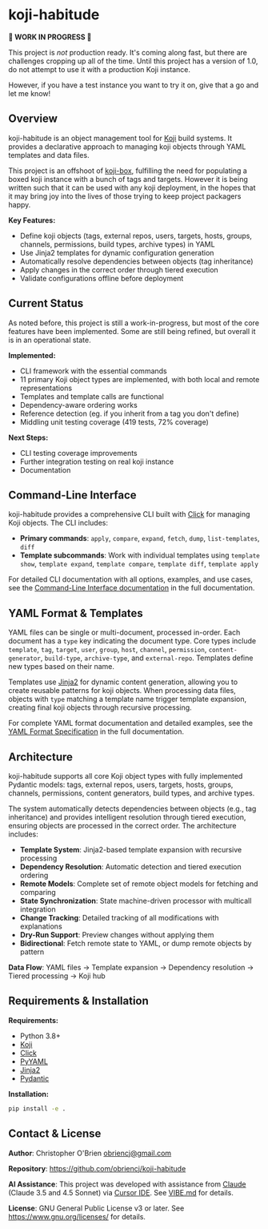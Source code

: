 # koji-habitude

**🚧 WORK IN PROGRESS 🚧**

This project is *not* production ready. It's coming along fast, but there are
challenges cropping up all of the time. Until this project has a version of 1.0,
do not attempt to use it with a production Koji instance.

However, if you have a test instance you want to try it on, give that a go and
let me know!


## Overview

koji-habitude is an object management tool for [Koji](https://pagure.io/koji)
build systems. It provides a declarative approach to managing koji objects
through YAML templates and data files.

This project is an offshoot of [koji-box](https://github.com/obriencj/koji-box),
fulfilling the need for populating a boxed koji instance with a bunch of tags
and targets. However it is being written such that it can be used with any koji
deployment, in the hopes that it may bring joy into the lives of those trying to
keep project packagers happy.

**Key Features:**

- Define koji objects (tags, external repos, users, targets, hosts, groups,
  channels, permissions, build types, archive types) in YAML
- Use Jinja2 templates for dynamic configuration generation
- Automatically resolve dependencies between objects (tag inheritance)
- Apply changes in the correct order through tiered execution
- Validate configurations offline before deployment

## Current Status

As noted before, this project is still a work-in-progress, but most of the core
features have been implemented. Some are still being refined, but overall it is
in an operational state.

**Implemented:**

- CLI framework with the essential commands
- 11 primary Koji object types are implemented, with both local and remote
  representations
- Templates and template calls are functional
- Dependency-aware ordering works
- Reference detection (eg. if you inherit from a tag you don't define)
- Middling unit testing coverage (419 tests, 72% coverage)

**Next Steps:**

- CLI testing coverage improvements
- Further integration testing on real koji instance
- Documentation


## Command-Line Interface

koji-habitude provides a comprehensive CLI built with
[Click](https://click.palletsprojects.com/) for managing Koji objects. The CLI
includes:

- **Primary commands**: `apply`, `compare`, `expand`, `fetch`, `dump`,
  `list-templates`, `diff`
- **Template subcommands**: Work with individual templates using `template
  show`, `template expand`, `template compare`, `template diff`, `template
  apply`

For detailed CLI documentation with all options, examples, and use cases, see
the [Command-Line Interface documentation](docs/cli/index.rst) in the full
documentation.


## YAML Format & Templates

YAML files can be single or multi-document, processed in-order. Each document
has a `type` key indicating the document type. Core types include `template`,
`tag`, `target`, `user`, `group`, `host`, `channel`, `permission`,
`content-generator`, `build-type`, `archive-type`, and `external-repo`.
Templates define new types based on their name.

Templates use [Jinja2](https://jinja.palletsprojects.com/) for dynamic content
generation, allowing you to create reusable patterns for koji objects. When
processing data files, objects with `type` matching a template name trigger
template expansion, creating final koji objects through recursive processing.

For complete YAML format documentation and detailed examples, see the
[YAML Format Specification](docs/yaml_format.rst) in the full documentation.


## Architecture

koji-habitude supports all core Koji object types with fully implemented
Pydantic models: tags, external repos, users, targets, hosts, groups,
channels, permissions, content generators, build types, and archive types.

The system automatically detects dependencies between objects (e.g., tag
inheritance) and provides intelligent resolution through tiered execution,
ensuring objects are processed in the correct order. The architecture includes:

- **Template System**: Jinja2-based template expansion with recursive processing
- **Dependency Resolution**: Automatic detection and tiered execution ordering
- **Remote Models**: Complete set of remote object models for fetching and comparing
- **State Synchronization**: State machine-driven processor with multicall integration
- **Change Tracking**: Detailed tracking of all modifications with explanations
- **Dry-Run Support**: Preview changes without applying them
- **Bidirectional**: Fetch remote state to YAML, or dump remote objects by pattern

**Data Flow**: YAML files → Template expansion → Dependency resolution → Tiered
processing → Koji hub


## Requirements & Installation

**Requirements:**

- Python 3.8+
- [Koji](https://pagure.io/koji)
- [Click](https://palletsprojects.com/p/click/)
- [PyYAML](https://pyyaml.org/)
- [Jinja2](https://palletsprojects.com/p/jinja/)
- [Pydantic](https://docs.pydantic.dev/)

**Installation:**

```bash
pip install -e .
```


## Contact & License

**Author**: Christopher O'Brien <obriencj@gmail.com>

**Repository**: https://github.com/obriencj/koji-habitude

**AI Assistance**: This project was developed with assistance from
[Claude](https://claude.ai) (Claude 3.5 and 4.5 Sonnet) via [Cursor
IDE](https://cursor.com). See [VIBE.md](VIBE.md) for details.

**License**: GNU General Public License v3 or later. See
<https://www.gnu.org/licenses/> for details.


<!-- The end -->
